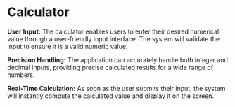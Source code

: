 # Calculator
**User Input:** The calculator enables users to enter their desired numerical value through a user-friendly input interface. The system will validate the input to ensure it is a valid numeric value.  

**Precision Handling:** The application can accurately handle both integer and decimal inputs, providing precise calculated results for a wide range of numbers.

**Real-Time Calculation:** As soon as the user submits their input, the system will instantly compute the calculated value and display it on the screen.


